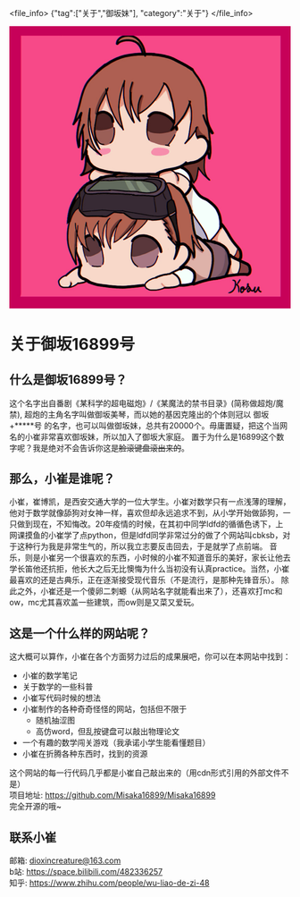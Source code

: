 <file_info>
{"tag":["关于","御坂妹"],
"category":"关于"}
</file_info>

![title_pic](../../static/img/blog/关于御坂16899号.png)
# 关于御坂16899号
## 什么是御坂16899号？

这个名字出自番剧《某科学的超电磁炮》/《某魔法的禁书目录》(简称做超炮/魔禁), 超炮的主角名字叫做御坂美琴，而以她的基因克隆出的个体则冠以 御坂+*****号
的名字，也可以叫做御坂妹，总共有20000个。毋庸置疑，把这个当网名的小崔非常喜欢御坂妹，所以加入了御坂大家庭。 置于为什么是16899这个数字呢？我是绝对不会告诉你这是~~脸滚键盘滚出来的~~。

## 那么，小崔是谁呢？

小崔，崔博凯，是西安交通大学的一位大学生。小崔对数学只有一点浅薄的理解，他对于数学就像舔狗对女神一样，喜欢但却永远追求不到，从小学开始做舔狗，一只做到现在，不知悔改。20年疫情的时候，在其初中同学ldfd的循循色诱下，上网课摸鱼的小崔学了点python，但是ldfd同学非常过分的做了个网站叫cbksb，对于这种行为我是非常生气的，所以我立志要反击回去，于是就学了点前端。
音乐，则是小崔另一个很喜欢的东西，小时候的小崔不知道音乐的美好，家长让他去学长笛他还抗拒，他长大之后无比懊悔为什么当初没有认真practice。当然，小崔最喜欢的还是古典乐，正在逐渐接受现代音乐（不是流行，是那种先锋音乐）。
除此之外，小崔还是一个傻卵二刺螈（从网站名字就能看出来了），还喜欢打mc和ow，mc尤其喜欢盖一些建筑，而ow则是又菜又爱玩。

## 这是一个什么样的网站呢？

这大概可以算作，小崔在各个方面努力过后的成果展吧，你可以在本网站中找到：  
* 小崔的数学笔记
* 关于数学的一些科普
* 小崔写代码时候的想法
* 小崔制作的各种奇奇怪怪的网站，包括但不限于
    * 随机抽涩图
    * 高仿word，但乱按键盘可以敲出物理论文
* 一个有趣的数学闯关游戏（我承诺小学生能看懂题目）
* 小崔在折腾各种东西时，找到的资源

这个网站的每一行代码几乎都是小崔自己敲出来的（用cdn形式引用的外部文件不是）  
项目地址: https://github.com/Misaka16899/Misaka16899  
完全开源的哦~

## 联系小崔
邮箱: dioxincreature@163.com  
b站: https://space.bilibili.com/482336257  
知乎: https://www.zhihu.com/people/wu-liao-de-zi-48

